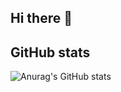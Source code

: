 ## Hi there 👋

<!--
**Mat1eub/Mat1eub** is a ✨ _special_ ✨ repository because its `README.md` (this file) appears on your GitHub profile.

Here are some ideas to get you started:

- 🔭 I’m currently working on ...
- 🌱 I’m currently learning ...
- 👯 I’m looking to collaborate on ...
- 🤔 I’m looking for help with ...
- 💬 Ask me about ...
- 📫 How to reach me: ...
- 😄 Pronouns: ...
- ⚡ Fun fact: ...
-->

## GitHub stats

![Anurag's GitHub stats](https://github-readme-stats.vercel.app/api?username=mat1eub&show_icons=true&theme=radical)

